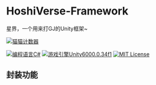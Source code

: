 # HoshiVerse-Framework
星界，一个用来打GJ的Unity框架~

[![猫猫计数器](https://starry-trace-sky-moe-counter.vercel.app/get/@HoshiVerse-Framework?theme=rule34)](https://github.com/StarrySky-skyler/HoshiVerse-Framework)

[![编程语言C#](https://img.shields.io/badge/编程语言-CSharp-blue.svg?style=for-the-badge)](#)
[![游戏引擎Unity6000.0.34f1](https://img.shields.io/badge/游戏引擎-Unity6000.0.34f1-pink.svg?style=for-the-badge)](#)
[![MIT License](https://img.shields.io/badge/License-MIT-green.svg?style=for-the-badge)](https://github.com/StarrySky-skyler/HoshiVerse-Framework/License)

## 封装功能

